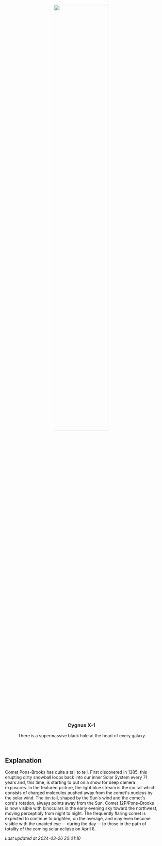 <p align='center'>
    <img src='https://apod.nasa.gov/apod/image/2403/CometPons_Peirce_1080.jpg' width='60%' />
    <h3 align="center">Cygnus X-1</h3>
    <p align="center">There is a supermassive black hole at the heart of every galaxy</p>
</p>
<br/>

Explanation
--
Comet Pons-Brooks has quite a tail to tell.  First discovered in 1385, this erupting dirty snowball loops back into our inner Solar System every 71 years and, this time, is starting to put on a show for deep camera exposures.  In the featured picture, the light blue stream is the ion tail which consists of charged molecules pushed away from the comet's nucleus by the solar wind.  The ion tail, shaped by the Sun's wind and the comet's core's rotation, always points away from the Sun.  Comet 12P/Pons–Brooks is now visible with binoculars in the early evening sky toward the northwest, moving perceptibly from night to night.  The frequently flaring comet is expected to continue to brighten, on the average, and may even become visible with the unaided eye --  during the day -- to those in the path of totality of the coming solar eclipse on April 8.


*Last updated at 2024-03-26 20:01:10*
